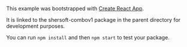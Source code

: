 This example was bootstrapped with [Create React App](https://github.com/facebook/create-react-app).

It is linked to the shersoft-combov1 package in the parent directory for development purposes.

You can run `npm install` and then `npm start` to test your package.
